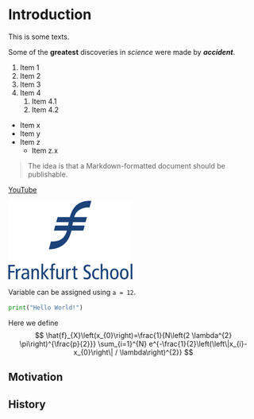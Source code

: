 # Introduction
This is some texts.

Some of the **greatest** discoveries in *science* were made by ***accident***.

1. Item 1
2. Item 2
3. Item 3
4. Item 4
   1. Item 4.1
   2. Item 4.2

- Item x
- Item y
- Item z
	- Item z.x 	 

> The idea is that a Markdown-formatted document should be publishable.

[YouTube](https://www.youtube.com/)

<img src="logo.png" alt="FS Logo" style="zoom:25%;" />

Variable can be assigned using `a = 12`.

```python
print("Hello World!")
```

Here we define
$$
\hat{f}_{X}\left(x_{0}\right)=\frac{1}{N\left(2 \lambda^{2} \pi\right)^{\frac{p}{2}}} \sum_{i=1}^{N} e^{-\frac{1}{2}\left(\left\|x_{i}-x_{0}\right\| / \lambda\right)^{2}}
$$








## Motivation


## History



